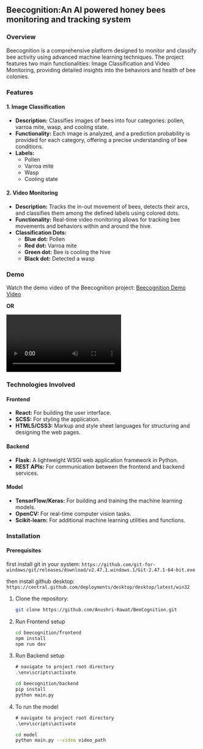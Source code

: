 ## Beecognition:An AI powered honey bees monitoring and tracking system

### Overview
Beecognition is a comprehensive platform designed to monitor and classify bee activity using advanced machine learning techniques. The project features two main functionalities: Image Classification and Video Monitoring, providing detailed insights into the behaviors and health of bee colonies.

### Features

#### 1. Image Classification
- **Description:** Classifies images of bees into four categories: pollen, varroa mite, wasp, and cooling state.
- **Functionality:** Each image is analyzed, and a prediction probability is provided for each category, offering a precise understanding of bee conditions.
- **Labels:** 
  - Pollen
  - Varroa mite
  - Wasp
  - Cooling state

#### 2. Video Monitoring
- **Description:** Tracks the in-out movement of bees, detects their arcs, and classifies them among the defined labels using colored dots.
- **Functionality:** Real-time video monitoring allows for tracking bee movements and behaviors within and around the hive.
- **Classification Dots:**
  - **Blue dot:** Pollen
  - **Red dot:** Varroa mite
  - **Green dot:** Bee is cooling the hive
  - **Black dot:** Detected a wasp

### Demo
Watch the demo video of the Beecognition project: [Beecognition Demo Video](https://res.cloudinary.com/drz6w1d5q/video/upload/v1719299409/beecognition-demo-video_v3krmt.mp4)

**OR** 

![](./beecognition-demo-video.mp4)


### Technologies Involved

#### Frontend
- **React:** For building the user interface.
- **SCSS:** For styling the application.
- **HTML5/CSS3:** Markup and style sheet languages for structuring and designing the web pages.

#### Backend
- **Flask:** A lightweight WSGI web application framework in Python.
- **REST APIs:** For communication between the frontend and backend services.

#### Model
- **TensorFlow/Keras:** For building and training the machine learning models.
- **OpenCV:** For real-time computer vision tasks.
- **Scikit-learn:** For additional machine learning utilities and functions.

### Installation

#### Prerequisites 
first install git in your system: 
`https://github.com/git-for-windows/git/releases/download/v2.47.1.windows.1/Git-2.47.1-64-bit.exe`

then install github desktop: 
`https://central.github.com/deployments/desktop/desktop/latest/win32
`
1. Clone the repository:
   ```bash
   git clone https://github.com/Anushri-Rawat/BeeCognition.git
   ```

2. Run Frontend setup
   ```bash
   cd beecognition/frontend
   npm install
   npm run dev
   ```

3. Run Backend setup
   ```cmd
   # navigate to project root directory
   .\env\scripts\activate
   ```

   ```bash
   cd beecognition/backend
   pip install
   python main.py
   ```

4. To run the model
   ```cmd
   # navigate to project root directory
   .\env\scripts\activate
   ```

   ```bash
   cd model
   python main.py --video video_path
   ```